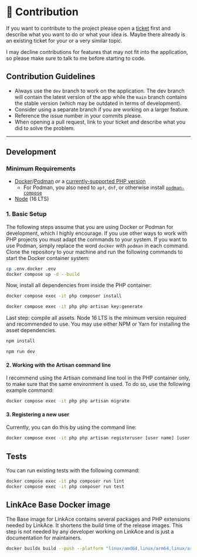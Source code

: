 # :construction: Contribution

If you want to contribute to the project please open a [ticket](https://github.com/Kovah/LinkAce/issues) first and 
describe what you want to do or what your idea is. Maybe there already is an existing ticket for your or a very similar 
topic.

I may decline contributions for features that may not fit into the application, so please make sure to talk to me before
starting to code.


## Contribution Guidelines

* Always use the `dev` branch to work on the application. The dev branch will contain the latest version of the app
  while the `main` branch contains the stable version (which may be outdated in terms of development).
* Consider using a separate branch if you are working on a larger feature.
* Reference the issue number in your commits please.
* When opening a pull request, link to your ticket and describe what you did to solve the problem.


---


## Development

### Minimum Requirements

* [Docker](https://www.docker.com/products/docker-desktop)/[Podman](https://podman.io/docs/installation) _or_ a [currently-supported PHP version](https://www.php.net/supported-versions.php)
  * For Podman, you also need to `apt`, `dnf`, or otherwise install [`podman-compose`](https://github.com/containers/podman-compose)
* [Node](https://nodejs.org/en/) (16 LTS)

### 1. Basic Setup

The following steps assume that you are using Docker or Podman for development, which I highly encourage. If you use other ways to work with PHP projects you must adapt the commands to your system. If you want to use Podman, simply replace the word `docker` with `podman` in each command. Clone the repository to your machine and run the following commands to start the Docker container system:

```bash
cp .env.docker .env
docker compose up -d --build
```

Now, install all dependencies from inside the PHP container:

```bash
docker compose exec -it php composer install

docker compose exec -it php php artisan key:generate
```

Last step: compile all assets. Node 16 LTS is the minimum version required and recommended to use. You may use either NPM or Yarn for installing the asset dependencies.

```bash
npm install

npm run dev
```

#### 2. Working with the Artisan command line

I recommend using the Artisan command line tool in the PHP container only, to make sure that the same environment is  used. To do so, use the following example command:

```bash
docker compose exec -it php php artisan migrate
```

#### 3. Registering a new user

Currently, you can do this by using the command line:

```bash
docker compose exec -it php php artisan registeruser [user name] [user email]
```


## Tests

You can run existing tests with the following command:

```bash
docker compose exec -it php composer run lint
docker compose exec -it php composer run test
```


## LinkAce Base Docker image

The Base image for LinkAce contains several packages and PHP extensions needed by LinkAce. It shortens the build time of the release images. This step is not needed by any developer working on LinkAce and is just a documentation for maintainers.

```bash
docker buildx build --push --platform "linux/amd64,linux/arm64,linux/arm/v7" -t linkace/base-image:php-8.3-alpine -f resources/docker/dockerfiles/release-base.Dockerfile .
```
